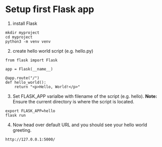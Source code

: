 # Setup first Flask app

1. install Flask

```
mkdir myproject
cd myproject
python3 -m venv venv
```

2. create hello world script (e.g. hello.py)
```
from flask import Flask

app = Flask(__name__)

@app.route("/")
def hello_world():
    return "<p>Hello, World!</p>"

```

3. Set FLASK_APP varialbe with filename of the script (e.g. hello). **Note:** Ensure the current directory is where the script is located.  
```
export FLASK_APP=hello
flask run
```

4. Now head over default URL and you should see your hello world greeting.
```
http://127.0.0.1:5000/
```


